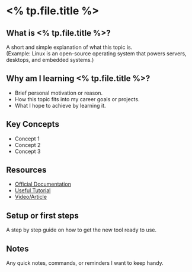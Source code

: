 # <% tp.file.title %>

## What is <% tp.file.title %>?
A short and simple explanation of what this topic is.  
(Example: Linux is an open-source operating system that powers servers, desktops, and embedded systems.)

## Why am I learning <% tp.file.title %>?
- Brief personal motivation or reason.  
- How this topic fits into my career goals or projects.  
- What I hope to achieve by learning it.

## Key Concepts
- Concept 1  
- Concept 2  
- Concept 3  

## Resources
- [Official Documentation](https://example.com)  
- [Useful Tutorial](https://example.com)  
- [Video/Article](https://example.com)  

## Setup or first steps
A step by step guide on how to get the new tool ready to use.

## Notes
Any quick notes, commands, or reminders I want to keep handy.
